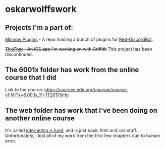 # oskarwolffswork
## Projects I'm a part of:
[Minnow Plugins](https://github.com/PostsDesert/Minnow-Plugins) - A repo holding a bunch of plugins for [Red-DiscordBot](https://github.com/Twentysix26/Red-DiscordBot).

~~[ThisThat](https://github.com/PostsDesert/ThisThat) - An iOS app I'm working on with Griffith~~ 
This project has been discontinued.


## The 6001x folder has work from the online course that I did
Link to the course: https://courses.edx.org/courses/course-v1:MITx+6.00.1x_11+1T2017/info

## The web folder has work that I've been doing on another online course
It's called [interneting is hard](https://internetingishard.com), and is just basic html and css stuff. Unfortunately, I lost all of my work from the first few chapters due to human error.
